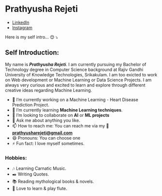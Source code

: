 # Prathyusha Rejeti

* [LinkedIn](https://www.linkedin.com/in/prathyusha-rejeti-ba4331175/)
* [Instagram](https://www.instagram.com/phoenix__writes/)

Here is my self intro... :blush: :arrow_heading_down:
## Self Introduction:
My name is ***Prathyusha Rejeti***. I am currently pursuing my Bachelor of Technology degree in Computer Science background at Rajiv Gandhi University of Knowledge Technologies, Srikakulam. I am too exicted to work on Web development or Machine Learning or Data Science Projects. I am always very curious and excited to learn and explore through different creative ideas regarding Machine Learning. 

- 🔭 I’m currently working on a Machine Learning - Heart Disease Prediction Project.
- 🌱 I’m currently learning **Machine Learning techniques**.
- 👯 I’m looking to collaborate on **AI** or **ML projects**
- 💬 Ask me about anything you like.
- 📫 How to reach me: You can reach me via my :e-mail:**prathyusharejeti@gmail.com** 
- 😄 Pronouns: You can choose one
- ⚡ Fun fact: I love myself sometimes.

### Hobbies:
* :notes: Learning Carnatic Music.
* :black_nib: Writing Quotes.
* :books: Reading mythological books & novels.
* :musical_note: Love to learn & play flute.

